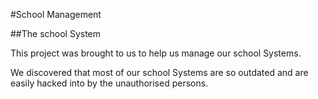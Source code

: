 #School Management

##The school System

This project was brought to us to help us manage our school Systems.

We discovered that most of our school Systems are so outdated and are easily hacked into by the unauthorised persons.
